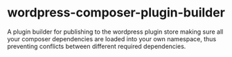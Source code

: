 # wordpress-composer-plugin-builder
A plugin builder for publishing to the wordpress plugin store making sure all your composer dependencies are loaded into your own namespace, thus preventing conflicts between different required dependencies.
